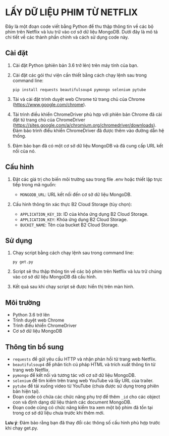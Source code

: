 # LẤY DỮ LIỆU PHIM TỪ NETFLIX

Đây là một đoạn code viết bằng Python để thu thập thông tin về các bộ phim trên Netflix và lưu trữ vào cơ sở dữ liệu MongoDB. Dưới đây là mô tả chi tiết về các thành phần chính và cách sử dụng code này.

## Cài đặt

1. Cài đặt Python (phiên bản 3.6 trở lên) trên máy tính của bạn.

2. Cài đặt các gói thư viện cần thiết bằng cách chạy lệnh sau trong command line:

   ```
   pip install requests beautifulsoup4 pymongo selenium pytube
   ```

3. Tải và cài đặt trình duyệt web Chrome từ trang chủ của Chrome (https://www.google.com/chrome).

4. Tải trình điều khiển ChromeDriver phù hợp với phiên bản Chrome đã cài đặt từ trang chủ của ChromeDriver (https://sites.google.com/a/chromium.org/chromedriver/downloads). Đảm bảo trình điều khiển ChromeDriver đã được thêm vào đường dẫn hệ thống.

5. Đảm bảo bạn đã có một cơ sở dữ liệu MongoDB và đã cung cấp URL kết nối của nó.

## Cấu hình

1. Đặt các giá trị cho biến môi trường sau trong file .env hoặc thiết lập trực tiếp trong mã nguồn:

   - `MONGODB_URL`: URL kết nối đến cơ sở dữ liệu MongoDB.

2. Cấu hình thông tin xác thực B2 Cloud Storage (tùy chọn):

   - `APPLICATION_KEY_ID`: ID của khóa ứng dụng B2 Cloud Storage.
   - `APPLICATION_KEY`: Khóa ứng dụng B2 Cloud Storage.
   - `BUCKET_NAME`: Tên của bucket B2 Cloud Storage.

## Sử dụng

1. Chạy script bằng cách chạy lệnh sau trong command line:

   ```
   py get.py
   ```

2. Script sẽ thu thập thông tin về các bộ phim trên Netflix và lưu trữ chúng vào cơ sở dữ liệu MongoDB đã cấu hình.

3. Kết quả sau khi chạy script sẽ được hiển thị trên màn hình.

## Môi trường

- Python 3.6 trở lên
- Trình duyệt web Chrome
- Trình điều khiển ChromeDriver
- Cơ sở dữ liệu MongoDB

## Thông tin bổ sung

- `requests` để gửi yêu cầu HTTP và nhận phản hồi từ trang web Netflix.
- `beautifulsoup4` để phân tích cú pháp HTML và trích xuất thông tin từ trang web Netflix.
- `pymongo` để kết nối và tương tác với cơ sở dữ liệu MongoDB.
- `selenium` để tìm kiếm trên trang web YouTube và lấy URL của trailer.
- `pytube` để tải xuống video từ YouTube (chưa được sử dụng trong phiên bản hiện tại).
- Đoạn code có chứa các chức năng phụ trợ để thêm `_id` cho các object con và định dạng dữ liệu thành các document MongoDB.
- Đoạn code cũng có chức năng kiểm tra xem một bộ phim đã tồn tại trong cơ sở dữ liệu chưa trước khi thêm mới.

**Lưu ý**: Đảm bảo rằng bạn đã thay đổi các thông số cấu hình phù hợp trước khi chạy get.py.
